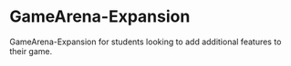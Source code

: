 # GameArena-Expansion
GameArena-Expansion for students looking to add additional features to their game.
